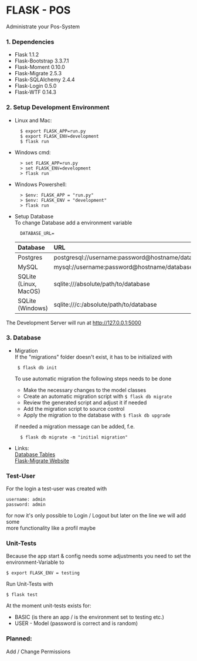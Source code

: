 # FLASK - POS

Administrate your Pos-System

### 1. Dependencies

- Flask             1.1.2
- Flask-Bootstrap   3.3.7.1
- Flask-Moment      0.10.0
- Flask-Migrate     2.5.3
- Flask-SQLAlchemy  2.4.4
- Flask-Login       0.5.0
- Flask-WTF         0.14.3

### 2. Setup Development Environment

- Linux and Mac:

        $ export FLASK_APP=run.py
        $ export FLASK_ENV=development
        $ flask run
- Windows cmd:

        > set FLASK_APP=run.py
        > set FLASK_ENV=development
        > flask run
- Windows Powershell:

        > $env: FLASK_APP = "run.py"
        > $env: FLASK_ENV = "development"
        > flask run
- Setup Database\
To change Database add a environment variable
        
        DATABASE_URL=

    | Database | URL |
    |:---|:---|
    | Postgres | postgresql://username:password@hostname/database |
    | MySQL | mysql://username:password@hostname/database |
    | SQLite (Linux, MacOS) | sqlite:///absolute/path/to/database |
    | SQLite (Windows)  | sqlite:///c:/absolute/path/to/database

   
The Development Server will run at http://127.0.0.1:5000

### 3. Database

- Migration\
If the "migrations" folder doesn't exist, it has to be initialized with
       
       $ flask db init 
    To use automatic migration the following steps needs to be done
    + Make the necessary changes to the model classes
    + Create an automatic migration script with `$ flask db migrate`
    + Review the generated script and adjust it if needed
    + Add the migration script to source control
    + Apply the migration to the database with `$ flask db upgrade`
    
    if needed a migration message can be added, f.e.
    
        $ flask db migrate -m "initial migration"

- Links:\
[ Database Tables ](documentation/database/index.md "Database Tables" )\
[ Flask-Migrate Website ](https://flask-migrate.readthedocs.io/en/latest/
                                                 "Online Documentation" )

### Test-User

For the login a test-user was created with

    username: admin
    password: admin
    
for now it's only possible to Login / Logout but later on the line we will add some\
 more functionality like a profil maybe


### Unit-Tests

Because the app start & config needs some adjustments you need to set the environment-Variable to

    $ export FLASK_ENV = testing
    

Run Unit-Tests with
        
    $ flask test
        
At the moment unit-tests exists for:

- BASIC (is there an app / is the environment set to testing etc.)
- USER - Model (password is correct and is random)


### Planned:

Add / Change Permissions